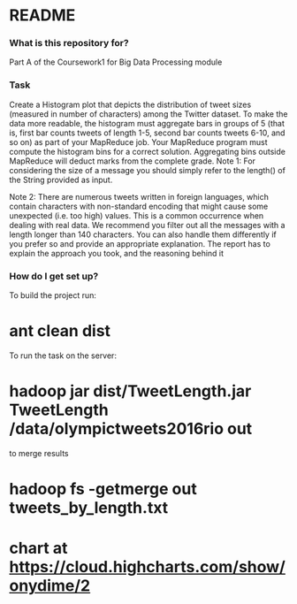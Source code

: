 # README #

### What is this repository for? ###

Part A of the Coursework1 for Big Data Processing module

### Task ###

Create a Histogram plot that depicts the distribution of tweet sizes (measured in number of characters) among the 
Twitter dataset. To make the data more readable, the histogram must aggregate bars in groups of 5 (that is, first bar 
counts tweets of length 1-5, second bar counts tweets 6-10, and so on) as part of your MapReduce job. Your MapReduce 
program must compute the histogram bins for a correct solution. Aggregating bins outside MapReduce will deduct marks 
from the complete grade.
Note 1: For considering the size of a message you should simply refer to the length() of the String provided as input.

Note 2: There are numerous tweets written in foreign languages, which contain characters with non-standard encoding that might cause some unexpected (i.e. too high) values. This is a common occurrence when dealing with real data. We recommend you filter out all the messages with a length longer than 140 characters. You can also handle them differently if you prefer so and provide an appropriate explanation.  The report has to explain the approach you took, and the reasoning behind it

### How do I get set up? ###

To build the project run: 
# ant clean dist #
To run the task on the server:
# hadoop jar dist/TweetLength.jar TweetLength /data/olympictweets2016rio out #
to merge results
# hadoop fs -getmerge out tweets_by_length.txt #

# chart at https://cloud.highcharts.com/show/onydime/2 #
